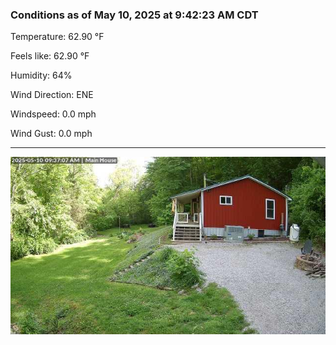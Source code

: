 ### Conditions as of May 10, 2025 at 9:42:23 AM CDT 

Temperature: 62.90 &deg;F

Feels like: 62.90 &deg;F

Humidity: 64%

Wind Direction: ENE

Windspeed: 0.0 mph

Wind Gust: 0.0 mph

---

<img src="./images/latest.jpeg"/>

